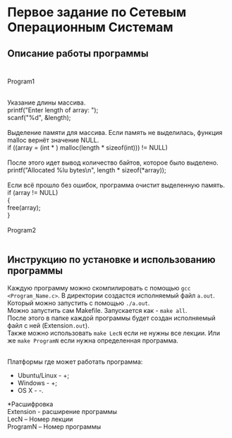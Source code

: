 # Первое задание по Сетевым Операционным Системам
## Описание работы программы</br></br>
Program1</br></br>

Указание длины массива. </br>
printf("Enter length of array: ");</br>
scanf("%d", &length);</br></br>
Выделение памяти для массива. Если память не выделилась, функция malloc вернёт значение NULL. </br>
if ((array = (int * ) malloc(length * sizeof(int))) != NULL)</br></br>
После этого идет вывод количество байтов, которое было выделено.</br>
printf("Allocated %lu bytes\n", length * sizeof(*array)); </br></br>
Если всё прошло без ошибок, программа очистит выделенную память.</br>
if (array != NULL)</br>
{</br>
free(array);</br>
}</br></br>
Program2</br></br>


















## Инструкцию по установке и использованию программы
Каждую программу можно скомпилировать с помощью `gcc <Program_Name.c>`. В директории создастся исполняемый файл `a.out`. Который можно запустить с помощью `./a.out`. </br>
Можно запустить сам Makefile. Запускается как - `make all`. </br>
После этого в папке каждой программы будет создан исполняемый файл с ней (Extension`.out`). </br>
Также можно использовать `make LecN` если не нужны все лекции. Или же `make ProgramN` если нужна определенная программа.</br></br>

Платформы где может работать программа:
+ Ubuntu/Linux - +;
+ Windows - +;
+ OS X - -.

*Расшифровка</br>
Extension - расширение программы</br>
LecN – Номер лекции</br>
ProgramN – Номер программы
